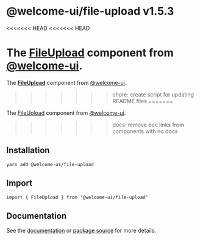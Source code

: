 # @welcome-ui/file-upload v1.5.3
<<<<<<< HEAD
<<<<<<< HEAD

The [FileUpload](http://welcome-ui.com/fields/file-upload) component from [@welcome-ui](http://welcome-ui.com).
=======
  
The **[FileUpload](http://welcome-ui.com/fields/file-upload)** component from [@welcome-ui](http://welcome-ui.com).
>>>>>>> chore: create script for updating README files
=======

The [FileUpload](http://welcome-ui.com/fields/file-upload) component from [@welcome-ui](http://welcome-ui.com).
>>>>>>> docs: remove doc links from components with no docs

## Installation

    yarn add @welcome-ui/file-upload

## Import

    import { FileUpload } from '@welcome-ui/file-upload'

## Documentation

See the [documentation](http://welcome-ui.com/fields/file-upload) or [package source](https://github.com/WTTJ/welcome-ui/tree/v1.5.3/packages/FileUpload) for more details.
